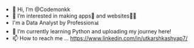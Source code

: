 - 👋 Hi, I’m @Codemonkk
- 👀 I’m interested in making apps📱 and websites👨‍💻
- I'm a Data Analyst by Profession📊
- 🌱 I’m currently learning Python and uploading my journey here!
- 📫 How to reach me ... https://www.linkedin.com/in/utkarshkashyap7/

<!---
Codemonkk/Codemonkk is a ✨ special ✨ repository because its `README.md` (this file) appears on your GitHub profile.
You can click the Preview link to take a look at your changes.
--->
